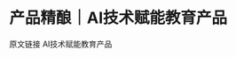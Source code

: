 # 产品精酿｜AI技术赋能教育产品

<ResourceGroupTitle>原文链接</ResourceGroupTitle>
<BadgeLink colorScheme='blue' badgeText='产品精酿' href='https://mp.weixin.qq.com/s?__biz=MzU2MDEyNzQ0NA==&mid=2247484224&idx=1&sn=38bdefd720fb8b06251735f27376a6c2'>AI技术赋能教育产品</BadgeLink>